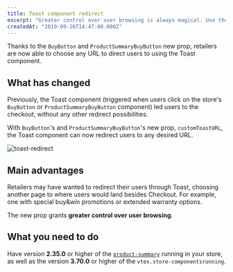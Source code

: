 ```yaml
---
title: Toast component redirect
excerpt: "Greater control over user browsing is always magical. Use the `BuyButton` and `ProductSummaryBuyButton` new prop and redirect your user to any URL with a simple click on the Toast component."
createdAt: "2019-09-26T14:47:00.000Z"
---
```


Thanks to the `BuyButton` and `ProductSummaryBuyButton` new prop, retailers are now able to choose any URL to direct users to using the Toast component. 

## What has changed

Previously, the Toast component (triggered when users click on the store's `BuyButton` or `ProductSummaryBuyButton` component) led users to the checkout, without any other redirect possibilities.

With `BuyButton`'s and `ProductSummaryBuyButton`'s new prop, `customToastURL`, the Toast component can now redirect users to any desired URL.

![toast-redirect](https://user-images.githubusercontent.com/52087100/65714342-4a100180-e071-11e9-91d3-b63cbb622fb2.gif)

## Main advantages

Retailers may have wanted to redirect their users through Toast, choosing another page to where users would land besides Checkout. For example, one with special buy&win promotions or extended warranty options. 

The new prop grants **greater control over user browsing**.

## What you need to do

Have version **2.35.0** or higher of the [`product-summary`](https://vtex.io/docs/components/product/vtex.product-summary) running in your store, as well as the version **3.70.0** or higher of the `vtex.store-componentsrunning`. 
